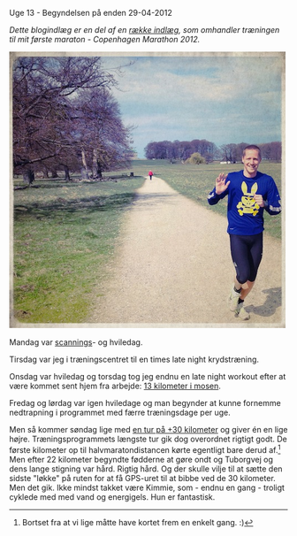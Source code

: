 Uge 13 - Begyndelsen p&aring; enden
29-04-2012


*Dette blogindlæg er en del af en [række indlæg](/marathon.html), som omhandler træningen til mit første maraton - Copenhagen Marathon 2012.*

<img class="screen" src="/static/20120429_30K.jpg" alt="Foto af mig med Erimitageslottet i baggrunden">

Mandag var [scannings](/20120423_vi_skal_vare_foraldre.html)- og hviledag.

Tirsdag var jeg i træningscentret til en times late night krydstræning.

Onsdag var hviledag og torsdag tog jeg endnu en late night workout efter at være kommet sent hjem fra arbejde: [13 kilometer i mosen](http://connect.garmin.com/activity/172102958).

Fredag og lørdag var igen hviledage og man begynder at kunne fornemme nedtrapning i programmet med færre træningsdage per uge.

Men så kommer søndag lige med [en tur på +30 kilometer](http://connect.garmin.com/activity/172785736) og giver én en lige højre. Træningsprogrammets længste tur gik dog overordnet rigtigt godt. De første kilometer op til halvmaratondistancen kørte egentligt bare derud af.[^1] Men efter 22 kilometer begyndte fødderne at gøre ondt og Tuborgvej og dens lange stigning var hård. Rigtig hård. Og der skulle vilje til at sætte den sidste "løkke" på ruten for at få GPS-uret til at bibbe ved de 30 kilometer. Men det gik. Ikke mindst takket være Kimmie, som - endnu en gang - troligt cyklede med med vand og energigels. Hun er fantastisk.

[^1]: Bortset fra at vi lige måtte have kortet frem en enkelt gang. :)
